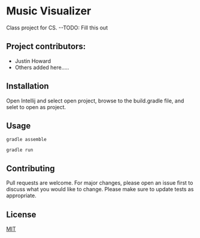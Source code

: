 # Music Visualizer

Class project for CS. --TODO: Fill this out

## Project contributors:
- Justin Howard
- Others added here.....

## Installation

Open Intellij and select open project, browse to the build.gradle file, and selet to open as project.

## Usage

```build
gradle assemble

gradle run
```

## Contributing
Pull requests are welcome. For major changes, please open an issue first to discuss what you would like to change.
Please make sure to update tests as appropriate.

## License
[MIT](https://choosealicense.com/licenses/mit/)
